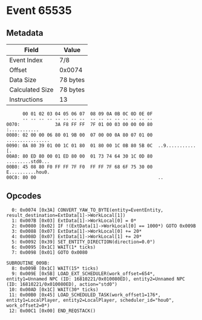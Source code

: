# Event 65535

## Metadata

| Field           | Value    |
|-----------------|----------|
| Event Index     | 7/8      |
| Offset          | 0x0074   |
| Data Size       | 78 bytes |
| Calculated Size | 78 bytes |
| Instructions    | 13       |

```
      00 01 02 03 04 05 06 07  08 09 0A 0B 0C 0D 0E 0F
      -- -- -- -- -- -- -- --  -- -- -- -- -- -- -- --
0070:             3A F8 FF FF  7F 01 00 03 00 00 00 80      :...........
0080: 02 00 00 06 80 01 9B 00  07 00 00 0A 80 07 01 00  ................
0090: 0A 80 39 01 00 1C 01 80  01 80 00 1C 0B 80 5B 0C  ..9...........[.
00A0: 80 ED 80 00 01 ED 80 00  01 73 74 64 30 1C 0D 80  .........std0...
00B0: 45 08 80 F0 FF FF 7F F0  FF FF 7F 68 6F 75 30 00  E..........hou0.
00C0: 80 00                                             ..              
```

## Opcodes

```
  0: 0x0074 [0x3A] CONVERT_YAW_TO_BYTE(entity=EventEntity, result_destination=ExtData[1]->WorkLocal[1])
  1: 0x007B [0x03] ExtData[1]->WorkLocal[0] = 0*
  2: 0x0080 [0x02] IF !(ExtData[1]->WorkLocal[0] == 1000*) GOTO 0x009B
  3: 0x0088 [0x07] ExtData[1]->WorkLocal[0] += 20*
  4: 0x008D [0x07] ExtData[1]->WorkLocal[1] += 20*
  5: 0x0092 [0x39] SET_ENTITY_DIRECTION(direction=0.0°)
  6: 0x0095 [0x1C] WAIT(1* ticks)
  7: 0x0098 [0x01] GOTO 0x0080

SUBROUTINE_009B:
  8: 0x009B [0x1C] WAIT(15* ticks)
  9: 0x009E [0x5B] LOAD_EXT_SCHEDULER(work_offset=654*, entity1=Unnamed NPC (ID: 16810221/0x010080ED), entity2=Unnamed NPC (ID: 16810221/0x010080ED), action="std0")
 10: 0x00AD [0x1C] WAIT(30* ticks)
 11: 0x00B0 [0x45] LOAD_SCHEDULED_TASK(work_offset1=176*, entity1=LocalPlayer, entity2=LocalPlayer, scheduler_id="hou0", work_offset2=0*)
 12: 0x00C1 [0x00] END_REQSTACK()
```
